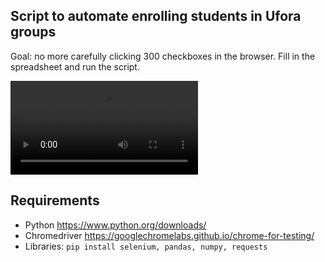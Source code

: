 ## Script to automate enrolling students in Ufora groups

Goal: no more carefully clicking 300 checkboxes in the browser. Fill in the spreadsheet and run the script.

![](demo.mp4)

## Requirements

- Python
https://www.python.org/downloads/
- Chromedriver
https://googlechromelabs.github.io/chrome-for-testing/
- Libraries:
`pip install selenium, pandas, numpy, requests`
